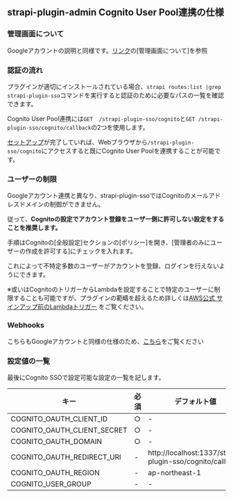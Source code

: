 ## strapi-plugin-admin Cognito User Pool連携の仕様

### 管理画面について
Googleアカウントの説明と同様です。[リンク](../google/admin.md)の[管理画面について]を参照


### 認証の流れ
プラグインが適切にインストールされている場合、`strapi routes:list |grep strapi-plugin-sso`コマンドを実行すると認証のために必要なパスの一覧を確認できます。

Cognito User Pool連携には`GET  /strapi-plugin-sso/cognito`と`GET /strapi-plugin-sso/cognito/callback`の2つを使用します。

[セットアップ](setup.md)が完了していれば、Webブラウザから`/strapi-plugin-sso/cognito`にアクセスすると既にCognito User Poolを連携することが可能です。

### ユーザーの制限
Googleアカウント連携と異なり、strapi-plugin-ssoではCognitoのメールアドレスドメインの制御ができません。

従って、**Cognitoの設定でアカウント登録をユーザー側に許可しない設定をすることを推奨します。**

手順はCognitoの[全般設定]セクションの[ポリシー]を開き、[管理者のみにユーザーの作成を許可する]にチェックを入れます。

これによって不特定多数のユーザーがアカウントを登録、ログインを行えないようにできます。

※或いはCognitoのトリガーからLambdaを設定することで特定のユーザーに制限することも可能ですが、プラグインの範疇を超えるため詳しくは[AWS公式 サインアップ前のLambdaトリガー](https://docs.aws.amazon.com/ja_jp/cognito/latest/developerguide/user-pool-lambda-pre-sign-up.html) をご覧ください。

### Webhooks
こちらもGoogleアカウントと同様の仕様のため、[こちら](../google/admin.md)をご覧ください

### 設定値の一覧

最後にCognito SSOで設定可能な設定の一覧を記します。

|  キー |  必須 | デフォルト値 |
| --- | -- | ---- |
| COGNITO_OAUTH_CLIENT_ID | ○ | - |
| COGNITO_OAUTH_CLIENT_SECRET | ○ | - |
| COGNITO_OAUTH_DOMAIN | ○ | - |
| COGNITO_OAUTH_REDIRECT_URI | - | http://localhost:1337/strapi-plugin-sso/cognito/callback |
| COGNITO_OAUTH_REGION | - | ap-northeast-1 |
| COGNITO_USER_GROUP | - | - |
